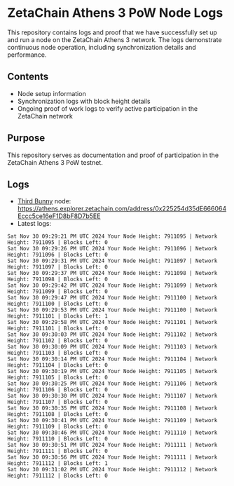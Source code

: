 # ZetaChain Athens 3 PoW Node Logs
This repository contains logs and proof that we have successfully set up and run a node on the ZetaChain Athens 3 network. The logs demonstrate continuous node operation, including synchronization details and performance.

## Contents
- Node setup information
- Synchronization logs with block height details
- Ongoing proof of work logs to verify active participation in the ZetaChain network

## Purpose
This repository serves as documentation and proof of participation in the ZetaChain Athens 3 PoW testnet.

## Logs

- [Third Bunny](https://thirdbunny.xyz/) node: https://athens.explorer.zetachain.com/address/0x225254d35dE666064Eccc5ce16eF1D8bF8D7b5EE
- Latest logs:
```
Sat Nov 30 09:29:21 PM UTC 2024 Your Node Height: 7911095 | Network Height: 7911095 | Blocks Left: 0
Sat Nov 30 09:29:26 PM UTC 2024 Your Node Height: 7911096 | Network Height: 7911096 | Blocks Left: 0
Sat Nov 30 09:29:31 PM UTC 2024 Your Node Height: 7911097 | Network Height: 7911097 | Blocks Left: 0
Sat Nov 30 09:29:37 PM UTC 2024 Your Node Height: 7911098 | Network Height: 7911098 | Blocks Left: 0
Sat Nov 30 09:29:42 PM UTC 2024 Your Node Height: 7911099 | Network Height: 7911099 | Blocks Left: 0
Sat Nov 30 09:29:47 PM UTC 2024 Your Node Height: 7911100 | Network Height: 7911100 | Blocks Left: 0
Sat Nov 30 09:29:53 PM UTC 2024 Your Node Height: 7911100 | Network Height: 7911101 | Blocks Left: 1
Sat Nov 30 09:29:58 PM UTC 2024 Your Node Height: 7911101 | Network Height: 7911101 | Blocks Left: 0
Sat Nov 30 09:30:03 PM UTC 2024 Your Node Height: 7911102 | Network Height: 7911102 | Blocks Left: 0
Sat Nov 30 09:30:09 PM UTC 2024 Your Node Height: 7911103 | Network Height: 7911103 | Blocks Left: 0
Sat Nov 30 09:30:14 PM UTC 2024 Your Node Height: 7911104 | Network Height: 7911104 | Blocks Left: 0
Sat Nov 30 09:30:19 PM UTC 2024 Your Node Height: 7911105 | Network Height: 7911105 | Blocks Left: 0
Sat Nov 30 09:30:25 PM UTC 2024 Your Node Height: 7911106 | Network Height: 7911106 | Blocks Left: 0
Sat Nov 30 09:30:30 PM UTC 2024 Your Node Height: 7911107 | Network Height: 7911107 | Blocks Left: 0
Sat Nov 30 09:30:35 PM UTC 2024 Your Node Height: 7911108 | Network Height: 7911108 | Blocks Left: 0
Sat Nov 30 09:30:41 PM UTC 2024 Your Node Height: 7911109 | Network Height: 7911109 | Blocks Left: 0
Sat Nov 30 09:30:46 PM UTC 2024 Your Node Height: 7911110 | Network Height: 7911110 | Blocks Left: 0
Sat Nov 30 09:30:51 PM UTC 2024 Your Node Height: 7911111 | Network Height: 7911111 | Blocks Left: 0
Sat Nov 30 09:30:56 PM UTC 2024 Your Node Height: 7911111 | Network Height: 7911112 | Blocks Left: 1
Sat Nov 30 09:31:02 PM UTC 2024 Your Node Height: 7911112 | Network Height: 7911112 | Blocks Left: 0
```
